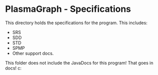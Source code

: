 PlasmaGraph - Specifications
============================

This directory holds the specifications for the program. This includes:

* SRS
* SDD
* STD
* SPMP
* Other support docs.

This folder does not include the JavaDocs for this program! That goes in docs! c:
